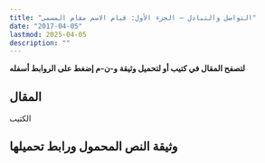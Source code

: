 ```yaml
---
title: "التواصل والتبادل – الجزء الأول: قيام الاسم مقام المسمى"
date: "2017-04-05"
lastmod: 2025-04-05
description: ""
---
```

**لتصفح المقال في كتيب أو لتحميل وثيقة و-ن-م إضغط على الروابط أسفله**

## المقال

الكتيب

## وثيقة النص المحمول ورابط تحميلها

###
